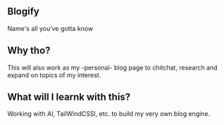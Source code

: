 ## Blogify
Name's all you've gotta know

## Why tho?
This will also work as my -personal- blog page to chitchat, research and expand on topics of my interest.

## What will I learnk with this?
Working with AI, TailWindCSSl, etc. to build my very own blog engine.
